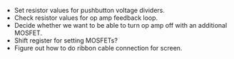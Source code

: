 * Set resistor values for pushbutton voltage dividers.
* Check resistor values for op amp feedback loop.
* Decide whether we want to be able to turn op amp off with an additional MOSFET.
* Shift register for setting MOSFETs?
* Figure out how to do ribbon cable connection for screen.